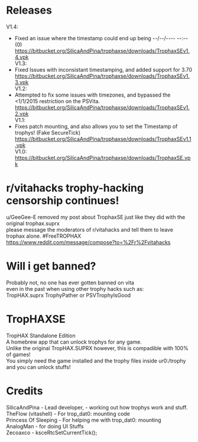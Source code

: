 # Releases   
V1.4:         
+ Fixed an issue where the timestamp could end up being --/--/---- --:-- (0)   
https://bitbucket.org/SilicaAndPina/trophaxse/downloads/TrophaxSEv1.4.vpk   
V1.3:  
+ Fixed Issues with inconsistant timestamping, and added support for 3.70  
https://bitbucket.org/SilicaAndPina/trophaxse/downloads/TrophaxSEv1.3.vpk   
V1.2:   
+ Attempted to fix some issues with timezones, and bypassed the <1/1/2015 restriction on the PSVita.    
https://bitbucket.org/SilicaAndPina/trophaxse/downloads/TrophaxSEv1.2.vpk   
V1.1:    
+ Fixes patch mounting, and also allows you to set the Timestamp of trophys! (Fake SecureTick)  
https://bitbucket.org/SilicaAndPina/trophaxse/downloads/TrophaxSEv1.1.vpk  
V1.0:  
https://bitbucket.org/SilicaAndPina/trophaxse/downloads/TrophaxSE.vpk  
  
  
# r/vitahacks trophy-hacking censorship continues!  
u/GeeGee-E removed my post about TrophaxSE just like they did with the original trophax.suprx    
please message the moderators of r/vitahacks and tell them to leave trophax alone. #FreeTROPHAX  
https://www.reddit.com/message/compose?to=%2Fr%2Fvitahacks  

# Will i get banned?  
Probably not, no one has ever gotten banned on vita  
even in the past when using other trophy hacks such as:  
TropHAX.suprx TrophyPather or PSVTrophyIsGood  
  
# TropHAXSE  
TropHAX Standalone Edition  
A homebrew app that can unlock trophys for any game.  
Unlike the original TropHAX.SUPRX however, this is compadible with 100% of games!  
You simply need the game installed and the trophy files inside ur0:/trophy and you can unlock stuffs!  
  
# Credits
SilicaAndPina - Lead developer, - working out how trophys work and stuff.  
TheFlow (vitashell) - For trop_dat0: mounting code    
Princess Of Sleeping - For helping me with trop_dat0: mounting    
AnalogMan - for doing UI Stuffs  
Zecoaxco - ksceRtcSetCurrentTick();  